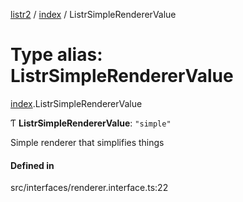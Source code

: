 [listr2](../README.md) / [index](../modules/index.md) / ListrSimpleRendererValue

# Type alias: ListrSimpleRendererValue

[index](../modules/index.md).ListrSimpleRendererValue

Ƭ **ListrSimpleRendererValue**: ``"simple"``

Simple renderer that simplifies things

#### Defined in

src/interfaces/renderer.interface.ts:22
